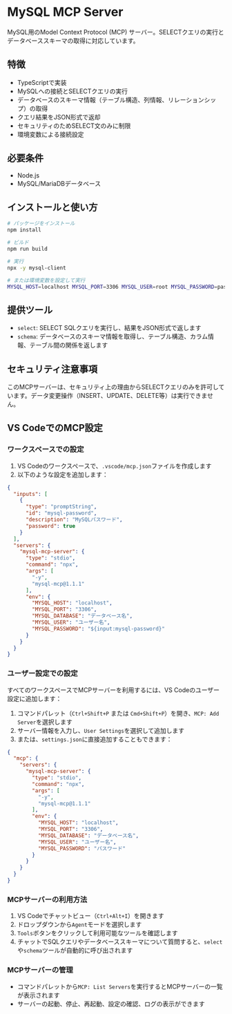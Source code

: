 # MySQL MCP Server

MySQL用のModel Context Protocol (MCP) サーバー。SELECTクエリの実行とデータベーススキーマの取得に対応しています。

## 特徴

- TypeScriptで実装
- MySQLへの接続とSELECTクエリの実行
- データベースのスキーマ情報（テーブル構造、列情報、リレーションシップ）の取得
- クエリ結果をJSON形式で返却
- セキュリティのためSELECT文のみに制限
- 環境変数による接続設定

## 必要条件

- Node.js
- MySQL/MariaDBデータベース

## インストールと使い方

```bash
# パッケージをインストール
npm install

# ビルド
npm run build

# 実行
npx -y mysql-client

# または環境変数を設定して実行
MYSQL_HOST=localhost MYSQL_PORT=3306 MYSQL_USER=root MYSQL_PASSWORD=password MYSQL_DATABASE=test npx -y mysql-client
```

## 提供ツール

- `select`: SELECT SQLクエリを実行し、結果をJSON形式で返します
- `schema`: データベースのスキーマ情報を取得し、テーブル構造、カラム情報、テーブル間の関係を返します

## セキュリティ注意事項

このMCPサーバーは、セキュリティ上の理由からSELECTクエリのみを許可しています。データ変更操作（INSERT、UPDATE、DELETE等）は実行できません。

## VS CodeでのMCP設定

### ワークスペースでの設定

1. VS Codeのワークスペースで、`.vscode/mcp.json`ファイルを作成します
2. 以下のような設定を追加します：

```json
{
  "inputs": [
    {
      "type": "promptString",
      "id": "mysql-password",
      "description": "MySQLパスワード",
      "password": true
    }
  ],
  "servers": {
    "mysql-mcp-server": {
      "type": "stdio",
      "command": "npx",
      "args": [
        "-y",
        "mysql-mcp@1.1.1"
      ],
      "env": {
        "MYSQL_HOST": "localhost",
        "MYSQL_PORT": "3306",
        "MYSQL_DATABASE": "データベース名",
        "MYSQL_USER": "ユーザー名",
        "MYSQL_PASSWORD": "${input:mysql-password}"
      }
    }
  }
}
```

### ユーザー設定での設定

すべてのワークスペースでMCPサーバーを利用するには、VS Codeのユーザー設定に追加します：

1. コマンドパレット（`Ctrl+Shift+P` または `Cmd+Shift+P`）を開き、`MCP: Add Server`を選択します
2. サーバー情報を入力し、`User Settings`を選択して追加します
3. または、`settings.json`に直接追加することもできます：

```json
{
  "mcp": {
    "servers": {
      "mysql-mcp-server": {
        "type": "stdio",
        "command": "npx",
        "args": [
          "-y",
          "mysql-mcp@1.1.1"
        ],
        "env": {
          "MYSQL_HOST": "localhost",
          "MYSQL_PORT": "3306",
          "MYSQL_DATABASE": "データベース名",
          "MYSQL_USER": "ユーザー名",
          "MYSQL_PASSWORD": "パスワード"
        }
      }
    }
  }
}
```

### MCPサーバーの利用方法

1. VS Codeでチャットビュー（`Ctrl+Alt+I`）を開きます
2. ドロップダウンから`Agent`モードを選択します
3. `Tools`ボタンをクリックして利用可能なツールを確認します
4. チャットでSQLクエリやデータベーススキーマについて質問すると、`select`や`schema`ツールが自動的に呼び出されます

### MCPサーバーの管理

- コマンドパレットから`MCP: List Servers`を実行するとMCPサーバーの一覧が表示されます
- サーバーの起動、停止、再起動、設定の確認、ログの表示ができます
